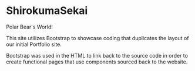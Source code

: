# ShirokumaSekai
Polar Bear's World!

This site utilizes Bootstrap to showcase coding that duplicates the layout of our initial Portfolio site.

Bootstrap was used in the HTML to link back to the source code in order to create functional pages that use components sourced back to the website.
